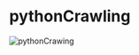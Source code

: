 # pythonCrawling

![pythonCrawing](https://user-images.githubusercontent.com/67089503/98299795-9d39df00-1ffb-11eb-9b46-124a55edd783.jpg)
